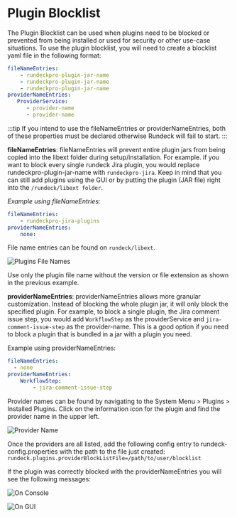 # Plugin Blocklist

The Plugin Blocklist can be used when plugins need to be blocked or prevented from being installed or used for security or other use-case situations.  To use the plugin blocklist, you will need to create a blocklist yaml file in the following format:

```yaml
fileNameEntries:
    - rundeckpro-plugin-jar-name
    - rundeckpro-plugin-jar-name
    - rundeckpro-plugin-jar-name
providerNameEntries:
   ProviderService:
      - provider-name
      - provider-name
```
:::tip
If you intend to use the fileNameEntries or providerNameEntries, both of these properties must be declared otherwise Rundeck will fail to start.
:::

**fileNameEntries**: fileNameEntries will prevent entire plugin jars from being copied into the libext folder during setup/installation. For example. if you want to block every single rundeck Jira plugin, you would replace rundeckpro-plugin-jar-name with `rundeckpro-jira`. Keep in mind that you can still add plugins using the GUI or by putting the plugin (JAR file) right into the `/rundeck/libext folder`.

*Example using fileNameEntries:*
```yaml
fileNameEntries:
    - rundeckpro-jira-plugins
providerNameEntries:
	none:
```

File name entries can be found on `rundeck/libext`.

![Plugins File Names](~@assets/img/blocklist-filename.png)

Use only the plugin file name without the version or file extension as shown in the previous example.

**providerNameEntries**: providerNameEntries allows more granular customization. Instead of blocking the whole plugin jar, it will only block the specified plugin. For example, to block a single plugin, the Jira comment issue step, you would add `WorkflowStep` as the providerService and `jira-comment-issue-step` as the provider-name. This is a good option if you need to block a plugin that is bundled in a jar with a plugin you need.

Example using providerNameEntries:
```yaml
fileNameEntries:
  - none
providerNameEntries:
    WorkflowStep:
        - jira-comment-issue-step
```

Provider names can be found by navigating to the System Menu > Plugins > Installed Plugins.  Click on the information icon for the plugin and find the provider name in the upper left.

![Provider Name](~@assets/img/blocklist-providername.png)

Once the providers are all listed, add the following config entry to rundeck-config.properties with the path to the file just created:
```rundeck.plugins.providerBlockListFile=/path/to/user/blocklist```

If the plugin was correctly blocked with the providerNameEntries you will see the following messages:

![On Console](~@assets/img/blocklist-console-message.png)

![On GUI](~@assets/img/blocklist-gui-message.png)
